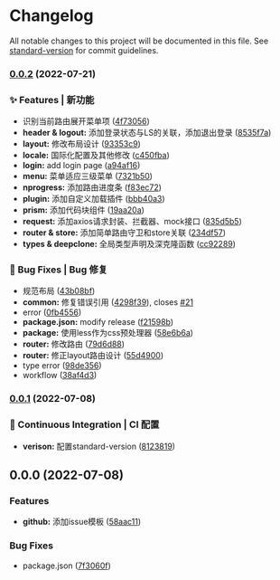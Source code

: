 # Changelog

All notable changes to this project will be documented in this file. See [standard-version](https://github.com/conventional-changelog/standard-version) for commit guidelines.

### [0.0.2](https://github.com/dyggod/packbox/compare/v0.0.1...v0.0.2) (2022-07-21)


### ✨ Features | 新功能

* 识别当前路由展开菜单项 ([4f73056](https://github.com/dyggod/packbox/commit/4f73056dba561d8b035a3331d60a5f87bf4d80dc))
* **header & logout:** 添加登录状态与LS的关联，添加退出登录 ([8535f7a](https://github.com/dyggod/packbox/commit/8535f7ad5da697569538dc44ec1317c8fb5a77be))
* **layout:** 修改布局设计 ([93353c9](https://github.com/dyggod/packbox/commit/93353c93c67664a53be74b204c16e0f883d3d5cf))
* **locale:** 国际化配置及其他修改 ([c450fba](https://github.com/dyggod/packbox/commit/c450fba239bdbc752dfe7f0d158c3a14464cdde3))
* **login:** add login page ([a94af16](https://github.com/dyggod/packbox/commit/a94af166a0b2f396f595f8e7c5d483c415cfff44))
* **menu:** 菜单适应三级菜单 ([7321b50](https://github.com/dyggod/packbox/commit/7321b50989e46cf7d51ef73c629c3910807d750c))
* **nprogress:** 添加路由进度条 ([f83ec72](https://github.com/dyggod/packbox/commit/f83ec7252705f91fee7bd4ded845692ff5945d79))
* **plugin:** 添加自定义加载插件 ([bbb40a3](https://github.com/dyggod/packbox/commit/bbb40a372767b8872331651f31f751b10e5068e2))
* **prism:** 添加代码块组件 ([19aa20a](https://github.com/dyggod/packbox/commit/19aa20a7f85a1300240c05927007c469513a7392))
* **request:** 添加axios请求封装、拦截器、mock接口 ([835d5b5](https://github.com/dyggod/packbox/commit/835d5b5b7d6322ffb4826afb62f4d8677bfa8c03))
* **router & store:** 添加简单路由守卫和store关联 ([234df57](https://github.com/dyggod/packbox/commit/234df571990281b3ffbc2f87d779f8c5115db2af))
* **types & deepclone:** 全局类型声明及深克隆函数 ([cc92289](https://github.com/dyggod/packbox/commit/cc922891d1533dedecf9cc1fc1fefd0cbc500f7b))


### 🐛 Bug Fixes | Bug 修复

* 规范布局 ([43b08bf](https://github.com/dyggod/packbox/commit/43b08bf8fca32b7059193ac01b81d0dbcce4d09d))
* **common:** 修复错误引用 ([4298f39](https://github.com/dyggod/packbox/commit/4298f393b904d14e9251e3f6a351927724d5102d)), closes [#21](https://github.com/dyggod/packbox/issues/21)
* error ([0fb4556](https://github.com/dyggod/packbox/commit/0fb4556fbb2217b7772110b871489d9df60b1a25))
* **package.json:** modify release ([f21598b](https://github.com/dyggod/packbox/commit/f21598b8b5bb79d03bfe9b9689cf723de2fe84ef))
* **package:** 使用less作为css预处理器 ([58e6b6a](https://github.com/dyggod/packbox/commit/58e6b6acd0418f138729f46553e51cc24cb32eae))
* **router:** 修改路由 ([79d6d88](https://github.com/dyggod/packbox/commit/79d6d881feb325baed652b108cdfeac0e460b3c3))
* **router:** 修正layout路由设计 ([55d4900](https://github.com/dyggod/packbox/commit/55d49002266563e90979294542e40834c50fdf01))
* type error ([98de356](https://github.com/dyggod/packbox/commit/98de356076c6eb3ae32e05690e51aa01f4aeed60))
* workflow ([38af4d3](https://github.com/dyggod/packbox/commit/38af4d3607c0090ac73fc34309d39936ea15525f))

### [0.0.1](https://github.com/dyggod/packbox/compare/v0.0.0...v0.0.1) (2022-07-08)


### 👷 Continuous Integration | CI 配置

* **verison:** 配置standard-version ([8123819](https://github.com/dyggod/packbox/commit/81238192751e0a9308a2180b84ec0d456dcd9828))

## 0.0.0 (2022-07-08)


### Features

* **github:** 添加issue模板 ([58aac11](https://github.com/dyggod/packbox/commit/58aac1184adecf7e74bcdf76b3a4758dc93e49b1))


### Bug Fixes

* package.json ([7f3060f](https://github.com/dyggod/packbox/commit/7f3060fc4b10be7421dff447a5eec3e30a8d0afb))
